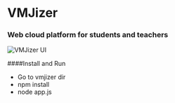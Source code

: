 # VMJizer
### Web cloud platform for students and teachers

![VMJizer UI](https://pp.vk.me/c631223/v631223104/44eec/sMshMlZurt4.jpg)

####Install and Run
 * Go to vmjizer dir
 * npm install
 * node app.js